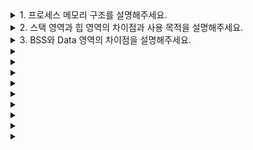 <details>
    <summary>1. 프로세스 메모리 구조를 설명해주세요.</summary>
    <br>
    
"프로세스 메모리 구조는 **프로그램이 실행될 때 메모리에 할당되는 영역**을 **용도별로 체계적으로 분리한 구조**입니다."

**코드 영역(텍스트 영역)**부터 말씀드리면, 이 영역은 **실행 가능한 기계어 코드**가 저장되는 곳입니다. 컴파일된 프로그램의 명령어들이 **읽기 전용**으로 저장되어 있어서 **실행 중에 변경될 수 없습니다**. 같은 프로그램을 여러 번 실행해도 **코드는 동일하므로 메모리에서 공유**할 수 있어 효율적입니다.

**데이터 영역**은 **전역 변수와 정적 변수**가 저장되는 공간입니다. 이 영역은 다시 **초기화된 데이터 영역**과 **초기화되지 않은 데이터 영역(BSS)**으로 나뉩니다. 초기화된 전역 변수는 **프로그램 시작 시 미리 설정된 값**을 가지고, BSS 영역의 변수들은 **자동으로 0으로 초기화**됩니다. **프로그램 실행 내내 존재**하는 특징이 있습니다.

**힙 영역**은 **동적 메모리 할당**을 위한 공간입니다. `malloc()`, `new` 같은 함수로 **런타임에 메모리를 요청**할 때 사용됩니다. 힙은 **낮은 주소에서 높은 주소로 성장**하며, **프로그래머가 직접 할당과 해제를 관리**해야 합니다. 메모리 누수나 댕글링 포인터 같은 **메모리 관리 오류**가 발생할 수 있는 영역입니다.

**스택 영역**은 **함수 호출과 지역 변수**를 위한 공간입니다. 함수가 호출될 때마다 **스택 프레임**이 생성되어 **매개변수, 지역 변수, 리턴 주소**가 저장됩니다. 스택은 **높은 주소에서 낮은 주소로 성장**하며, 함수가 종료되면 **자동으로 해제**됩니다. **LIFO(Last In, First Out) 구조**로 관리되어 **빠른 할당과 해제**가 가능합니다.

**메모리 성장 방향**을 보면, **힙은 위쪽으로, 스택은 아래쪽으로 성장**해서 서로 만나면 **스택 오버플로우**가 발생합니다. 이런 구조로 **각 영역의 용도가 명확히 분리**되어 있어서 **메모리 관리가 효율적**이고, **프로그램의 안정성**도 보장됩니다.

운영체제는 **가상 메모리 시스템**을 통해 각 프로세스마다 **독립적인 메모리 공간**을 제공하므로, 프로세스 간에 **메모리 영역이 겹치지 않고** 서로 **간섭하지 않습니다**.

</details>

<details>
    <summary>2. 스택 영역과 힙 영역의 차이점과 사용 목적을 설명해주세요.</summary>
    <br>

"스택 영역과 힙 영역은 **메모리 관리 방식과 사용 목적이 완전히 다른 두 영역**입니다."

**메모리 할당 방식**부터 말씀드리면, **스택은 자동 관리**로 함수 호출 시 자동 할당되고 함수 종료 시 자동 해제됩니다. 반면 **힙은 수동 관리**로 `malloc()`, `free()` 같은 함수로 프로그래머가 직접 관리해야 합니다.

**접근 속도**는 **스택이 훨씬 빠릅니다**. **LIFO 구조**로 단순하게 스택 포인터만 이동하면 되고 CPU 캐시 지역성도 좋습니다. **힙은 상대적으로 느리고** 메모리 단편화 때문에 접근 패턴이 불규칙합니다.

**사용 목적**을 보면, **스택은 함수 호출 관리**에 사용됩니다. **지역 변수, 매개변수, 리턴 주소**를 저장합니다. **힙은 동적 데이터 구조**를 위한 공간으로, **크기가 실행 시점에 결정되는 배열이나 연결 리스트** 같은 자료구조에 사용합니다.

**메모리 크기**도 차이가 있습니다. **스택은 보통 수 MB로 제한**되어 있어 큰 지역 변수나 깊은 재귀 호출 시 스택 오버플로우가 발생할 수 있습니다. **힙은 시스템 메모리 범위 내에서 자유롭게** 사용 가능합니다.

**생명 주기**를 보면, **스택 데이터는 함수 범위 내에서만 유효**하고, **힙 데이터는 명시적으로 해제할 때까지 계속 존재**합니다. 따라서 **함수를 넘나드는 데이터는 반드시 힙에 저장**해야 합니다.

**오류 패턴**도 다른데, **스택은 주로 스택 오버플로우**, **힙은 메모리 누수나 댕글링 포인터** 같은 문제가 발생합니다.

</details>

<details>
    <summary>3. BSS와 Data 영역의 차이점을 설명해주세요.</summary>
    <br>
    
"BSS와 Data 영역은 **전역 변수와 정적 변수를 저장하는 영역**이지만, **초기화 여부에 따라 구분**됩니다."

**Data 영역**은 **초기화된 전역 변수와 정적 변수**가 저장되는 공간입니다. 예를 들어 `int global_var = 10;` 같이 **컴파일 타임에 초기값이 지정된 변수들**이 여기에 위치합니다. 이 영역의 데이터들은 **실행 파일에 실제 초기값이 포함**되어 있어서 **프로그램 로딩 시 해당 값들이 메모리에 복사**됩니다.

**BSS 영역**은 **초기화되지 않은 전역 변수와 정적 변수**가 저장되는 공간입니다. `int global_var;` 같이 **초기값이 명시되지 않은 변수들**이 여기에 위치합니다. BSS는 **Block Started by Symbol**의 줄임말로, 이 영역의 모든 변수들은 **프로그램 시작 시 자동으로 0으로 초기화**됩니다.

**메모리 효율성** 측면에서 큰 차이가 있습니다. **Data 영역은 실행 파일 크기를 증가**시킵니다. 초기값들이 실제로 파일에 저장되어야 하기 때문입니다. 반면 **BSS 영역은 실행 파일 크기에 영향을 주지 않습니다**. 단지 **얼마나 많은 메모리가 필요한지 정보만 저장**하고, 실제 프로그램 로딩 시에 **운영체제가 0으로 채운 메모리 영역을 할당**합니다.

**초기화 과정**도 다릅니다. **Data 영역은 디스크에서 메모리로 복사**하는 과정이 필요하고, **BSS 영역은 단순히 0으로 클리어**하기만 하면 됩니다. 따라서 **BSS 영역이 프로그램 로딩 속도 면에서 더 유리**합니다.

**실제 사용 예시**를 들면, 큰 배열을 선언할 때 `int arr[1000000] = {0};`으로 하면 Data 영역에 가서 실행 파일이 커지지만, `int arr[1000000];`으로 하면 BSS 영역에 가서 **실행 파일 크기는 증가하지 않으면서도 자동으로 0으로 초기화**됩니다.

**컴파일러 최적화** 관점에서도, 초기값이 0인 전역 변수는 **자동으로 BSS 영역으로 배치**되어 효율성을 높입니다. 결국 **메모리 사용량은 동일하지만 디스크 공간과 로딩 시간을 절약**할 수 있는 것이 BSS 영역의 핵심 장점입니다.

</details>

<details>
    <summary></summary>
    <br>
    
</details>

<details>
    <summary></summary>
    <br>
    
</details>

<details>
    <summary></summary>
    <br>
    
</details>

<details>
    <summary></summary>
    <br>
    
</details>

<details>
    <summary></summary>
    <br>
    
</details>

<details>
    <summary></summary>
    <br>
    
</details>

<details>
    <summary></summary>
    <br>
    
</details>

<details>
    <summary></summary>
    <br>
    
</details>

<details>
    <summary></summary>
    <br>
    
</details>
